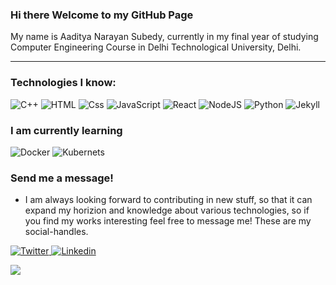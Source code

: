 ### Hi there Welcome to my GitHub Page

My name is Aaditya Narayan Subedy, currently in my final year of studying Computer Engineering Course in Delhi Technological University, Delhi.

---

### Technologies I know:
<p>
    <img alt="C++" src="https://img.shields.io/badge/C++-00599C?logo=c%2B%2B&logoColor=white&style=for-the-badge" />  
  <img alt="HTML" src="https://img.shields.io/badge/HTML-E34F26?logo=html5&logoColor=white&style=for-the-badge" />
  <img alt="Css" src="https://img.shields.io/badge/CSS-1572B6?logo=css3&logoColor=white&style=for-the-badge" />
  <img alt="JavaScript" src="https://img.shields.io/badge/JavaScript-F7DF1E?logo=javascript&logoColor=white&style=for-the-badge" />
  <img alt="React" src="https://img.shields.io/badge/React-61DAFB?logo=react&logoColor=white&style=for-the-badge" />
  <img alt="NodeJS" src="https://img.shields.io/badge/Node.js-339933?logo=node.js&logoColor=white&style=for-the-badge" />
  <img alt="Python" src="https://img.shields.io/badge/Python-3776AB?logo=python&logoColor=white&style=for-the-badge" />  
  <img alt="Jekyll" src="https://img.shields.io/badge/Jekyll-333333?logo=jekyll&logoColor=white&style=for-the-badge" />
</p>

### I am currently learning
<p>
  <img alt="Docker" src="https://img.shields.io/badge/DOCKER-37A1F0?logo=docker&logoColor=white&style=for-the-badge" />
  <img alt="Kubernets" src="https://img.shields.io/badge/kubernetes-306BDF?logo=kubernetes&logoColor=white&style=for-the-badge"/>  
   
</p>

### Send me a message!
- I am always looking forward to contributing in new stuff, so that it can expand my horizion and knowledge about various technologies, so if you find my works interesting feel free to message me! These are my social-handles.
<p>
    <a href = "https://twitter.com/a_subedy ">
     <img alt="Twitter" src="https://img.shields.io/badge/Twitter-1DA1F2?logo=twitter&logoColor=white&style=for-the-badge" />
   <a href="https://www.linkedin.com/in/asubedy/">
    <img alt="Linkedin" src="https://img.shields.io/badge/linkedin-0077B5?logo=linkedin&logoColor=white&style=for-the-badge" />     
</p>

![](https://komarev.com/ghpvc/?username=asubedy)

<!--
**asubedy/asubedy** is a ✨ _special_ ✨ repository because its `README.md` (this file) appears on your GitHub profile.

Here are some ideas to get you started:

- 🔭 I’m currently working on ...
- 🌱 I’m currently learning ...
- 👯 I’m looking to collaborate on ...
- 🤔 I’m looking for help with ...
- 💬 Ask me about ...
- 📫 How to reach me: ...
- 😄 Pronouns: ...
- ⚡ Fun fact: ...
-->
